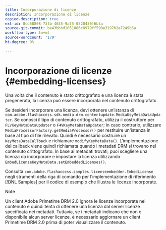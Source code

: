 ```yaml
---
title: Incorporazione di licenze
description: Incorporazione di licenze
copied-description: true
exl-id: 8cd58808-73fb-4635-9a75-0520430f6b3a
source-git-commit: be43bbbd1051886c8979ff590a3197b2a7249b6a
workflow-type: tm+mt
source-wordcount: '179'
ht-degree: 0%

---
```


# Incorporazione di licenze {#embedding-licenses}

Una volta che il contenuto è stato crittografato e una licenza è stata pregenerata, la licenza può essere incorporata nel contenuto crittografato.

Se desideri incorporare una licenza, devi ottenere un’istanza di `com.adobe.flashaccess.sdk.media.drm.contentupdate.MediaKeyMetaDataUpdater`. Se conosci il tipo di contenuto crittografato, utilizza il costruttore per `FLVKeyMetaDataUpdater` o `F4VKeyMetaDataUpdater`; in caso contrario, utilizzare `MediaProcessorFactory.getMediaProcessor()` per restituire un&#39;istanza in base al tipo di file rilevato. Quindi è necessario costruire un `KeyMetaDataCallback` e richiamare `modifyKeyMetaData()`. L’implementazione del callback viene quindi richiamata quando i metadati DRM si trovano nel contenuto crittografato. In base ai metadati trovati, puoi scegliere una licenza da incorporare e impostare la licenza utilizzando `EmbedLicenseKeyMetaData.setEmbeddedLicenses()`.

Consulta `com.adobe.flashaccess.samples.licenseembedder.EmbedLicense` negli strumenti della riga di comando per l’implementazione di riferimento [!DNL Samples] per il codice di esempio che illustra le licenze incorporate.

>[!NOTE]
>
>Un client Adobe Primetime DRM 2.0 ignora le licenze incorporate nel contenuto e quindi tenta di ottenere una licenza dal server licenze specificata nei metadati. Tuttavia, se i metadati indicano che non è disponibile alcun server licenze, è necessario aggiornare un client Primetime DRM 2.0 prima di poter visualizzare il contenuto.
